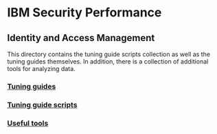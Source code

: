 # IBM Security Performance

## Identity and Access Management

This directory contains the tuning guide scripts collection as well as the tuning guides themselves.
In addition, there is a collection of additional tools for analyzing data.

### [Tuning guides](docs)

### [Tuning guide scripts](scripts)

### [Useful tools](tools)
